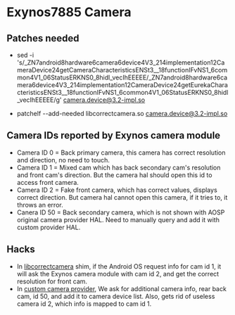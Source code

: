 # Exynos7885 Camera

## Patches needed

- sed -i 's/_ZN7android8hardware6camera6device4V3_214implementation12CameraDevice24getCameraCharacteristicsENSt3__18functionIFvNS1_6common4V1_06StatusERKNS0_8hidl_vecIhEEEEE/_ZN7android8hardware6camera6device4V3_214implementation12CameraDevice24getEurekaCharacteristicsENSt3__18functionIFvNS1_6common4V1_06StatusERKNS0_8hidl_vecIhEEEEE/g' camera.device@3.2-impl.so 

- patchelf --add-needed libcorrectcamera.so camera.device@3.2-impl.so 

## Camera IDs reported by Exynos camera module

- Camera ID 0 = Back primary camera, this camera has correct resolution and direction, no need to touch.
- Camera ID 1 = Mixed cam which has back secondary cam's resolution and front cam's direction. But the camera hal should open this id to access front camera.
- Camera ID 2 = Fake front camera, which has correct values, displays correct direction. But camera hal cannot open this camera, if it tries to, it throws an error.
- Canera ID 50 = Back secondary camera, which is not shown with AOSP original camera provider HAL. Need to manually query and add it with custom provider HAL.

## Hacks

- In [libcorrectcamera](universal7885-common/libshims/camera/CorrectCameraID.cpp) shim, if the Android OS request info for cam id 1, it will ask the Exynos camera module with cam id 2, and get the correct resolution for front cam.
- In [custom camera provider](universal7885-common/hidl/camera/provider/SamsungCameraProvider.cpp), We ask for additional camera info, rear back cam, id 50, and add it to camera device list. Also, gets rid of useless camera id 2, which info is mapped to cam id 1.
